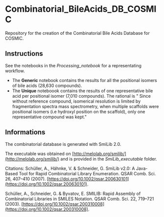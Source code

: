 # Combinatorial_BileAcids_DB_COSMIC
Repository for the creation of the Combinatorial Bile Acids Database for COSMIC.

## Instructions
See the notebooks in the *Processing_notebook* for a representating workflow.
- The **Generic** notebook contains the results for all the positional isomers of bile acids (28,630 compounds).
- The **Unique** noteboook contains the results of one representative bile acid per positional isomer (7,010 compounds). The rational is " Since without reference compound, isomerical resolution is limited by fragmentation spectra mass spectrometry, when multiple scaffolds were positional isomers (i.e hydroxyl position on the scaffold), only one representative compound was kept."

## Informations
The combinatorial database is generated with SmiLib 2.0. 

The executable was obtained on [http://melolab.org/smilib/](http://melolab.org/smilib/) and is provided in the *SmiLib_executable* folder.

Citations:
Schüller, A., Hähnke, V. & Schneider, G. SmiLib v2.0: A Java-Based Tool for Rapid Combinatorial Library Enumeration. QSAR Comb. Sci. 26, 407–410 (2007). [https://doi.org/10.1002/qsar.200630101](https://doi.org/10.1002/qsar.200630101).

Schüller, A., Schneider, G. & Byvatov, E. SMILIB: Rapid Assembly of Combinatorial Libraries in SMILES Notation. QSAR Comb. Sci. 22, 719–721 (2003). [https://doi.org/10.1002/qsar.200310008](https://doi.org/10.1002/qsar.200310008).
